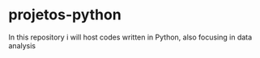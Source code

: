 # projetos-python
<p>In this repository i will host codes written in Python, also focusing in data analysis</p>
